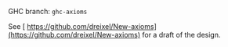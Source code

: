 
GHC branch: `ghc-axioms`


See [ https://github.com/dreixel/New-axioms](https://github.com/dreixel/New-axioms) for a draft of the design.
